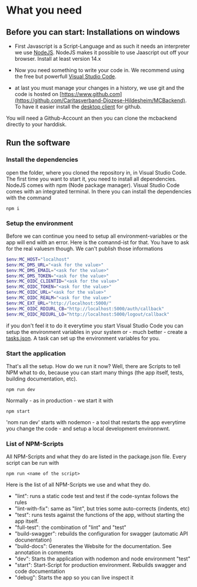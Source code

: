 # What you need #

## Before you can start: Installations on windows ##

- First Javascript is a Script-Language and as such it needs an interpreter we use [NodeJS](https://nodejs.org/en/download/). NodeJS makes it possible to use Jaascript out off your browser. Install at least version 14.x

- Now you need something to write your code in. We recommend using the free but powerfull [Visual Studio Code](https://code.visualstudio.com/download).
  
- at last you must manage your changes in a history, we use git and the code is hosted on [https://www.github.com](https://github.com/Caritasverband-Diozese-Hildesheim/MCBackend). To have it easier install the [desktop client](https://desktop.github.com/) for github.

You will need a Github-Account an then you can clone the mcbackend directly to your harddisk.

## Run the software ##

### Install the dependencies ###

open the folder, where you cloned the repository in, in Visual Studio Code.
The first time you want to start it, you need to install all dependencies. NodeJS comes with npm (Node package manager). Visual Studio Code comes with an integrated terminal. In there you can install the dependencies with the command

```console
npm i
```

### Setup the environment ###

Before we can continue you need to setup all environment-variables or the app will end with an error. Here is the comannd-ist for that.
You have to ask for the real valuesm though. We can't publish those informations

```powershell
$env:MC_HOST="localhost"
$env:MC_DMS_URL="<ask for the value>"
$env:MC_DMS_EMAIL="<ask for the value>"
$env:MC_DMS_TOKEN="<ask for the value>"
$env:MC_OIDC_CLIENTID="<ask for the value>"
$env:MC_OIDC_TOKEN="<ask for the value>"
$env:MC_OIDC_URL="<ask for the value>"
$env:MC_OIDC_REALM="<ask for the value>"
$env:MC_EXT_URL="http://localhost:5000/"
$env:MC_OIDC_RDIURL_CB="http://localhost:5000/auth/callback"
$env:MC_OIDC_RDIURL_LO="http://localhost:5000/logout/callback"
```

if you don't feel it to do it everytime you start Visual Studio Code you can setup the environment variables in your system or - much better - create a [tasks.json](https://code.visualstudio.com/docs/editor/tasks). A task can set up the environment variables for you.

### Start the application ###

That's all the setup. How do we run it now? Well, there are Scripts to tell NPM what to do, because you can start many things (the app itself, tests, building documentation, etc).

```console
npm run dev 
```

Normally - as in production - we start it with

```console
npm start
```

'nom run dev'  starts with nodemon - a tool that restarts the app everytime you change the code - and setup a local development environnwnt.

### List of NPM-Scripts ###

All NPM-Scripts and what they do are listed in the package.json file. Every script can be run with

```console
npm run <name of the script>
```

Here is the list of all NPM-Scripts we use and what they do.

- "lint": runs a static code test and test if the code-syntax follows the rules
- "lint-with-fix": same as "lint", but tries some auto-corrects (indents, etc)
- "test": runs tests against the functions of the app, without starting the app itself.
- "full-test": the combination of "lint" and "test"
- "build-swagger": rebuilds the configuration for swagger (automatic API docunentation)
- "build-docs": Generates the Website for the documentation. See annotation in comments
- "dev": Starts the application with nodemon and node environment "test"
- "start": Start-Script for production environment. Rebuilds swagger and code documentation
- "debug": Starts the app so you can live inspect it
